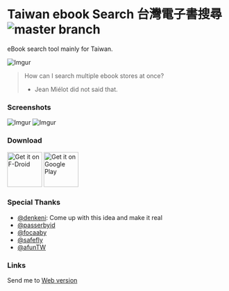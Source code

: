 # Taiwan ebook Search 台灣電子書搜尋 ![master branch](https://github.com/YuanLiou/TaiwanEbookSearch/actions/workflows/assemble_test.yml/badge.svg?branch=master)
eBook search tool mainly for Taiwan.

![Imgur](https://i.imgur.com/B3vzhTQ.jpg)
> How can I search multiple ebook stores at once?
> - Jean Miélot did not said that.

### Screenshots
![Imgur](https://i.imgur.com/bhi6XPm.png?1) ![Imgur](https://i.imgur.com/p5fhQDh.png?1)

### Download

[<img src="https://fdroid.gitlab.io/artwork/badge/get-it-on.png"
     alt="Get it on F-Droid"
     height="80">](https://f-droid.org/packages/liou.rayyuan.ebooksearchtaiwan/)
[<img src="https://play.google.com/intl/en_us/badges/images/generic/en-play-badge.png"
     alt="Get it on Google Play"
     height="80">](https://play.google.com/store/apps/details?id=liou.rayyuan.ebooksearchtaiwan)

### Special Thanks
 - [@denkeni](https://twitter.com/denkeni): Come up with this idea and make it real
 - [@passerbyid](https://twitter.com/passerbyid)
 - [@focaaby](https://github.com/focaaby)
 - [@safefly](https://safefly.tw/)
 - [@afunTW](https://afun.tw/)

### Links
Send me to [Web version](https://focaaby.github.io/ebook-search/)
